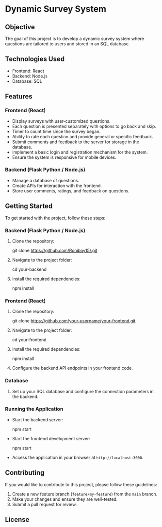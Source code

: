 # Dynamic Survey System

## Objective

The goal of this project is to develop a dynamic survey system where questions are tailored to users and stored in an SQL database.

## Technologies Used

- Frontend: React
- Backend: Node.js
- Database: SQL

## Features

### Frontend (React)

- Display surveys with user-customized questions.
- Each question is presented separately with options to go back and skip.
- Timer to count time since the survey began.
- Ability to rate each question and provide general or specific feedback.
- Submit comments and feedback to the server for storage in the database.
- Implement a basic login and registration mechanism for the system.
- Ensure the system is responsive for mobile devices.

### Backend (Flask Python / Node.js)

- Manage a database of questions.
- Create APIs for interaction with the frontend.
- Store user comments, ratings, and feedback on questions.

## Getting Started

To get started with the project, follow these steps:

### Backend (Flask Python / Node.js)

1. Clone the repository:

   git clone https://github.com/Roniboy15/.git

2. Navigate to the project folder:

   cd your-backend

3. Install the required dependencies:

   npm install

### Frontend (React)

1. Clone the repository:

   git clone https://github.com/your-username/your-frontend.git

2. Navigate to the project folder:

   cd your-frontend

3. Install the required dependencies:

   npm install

4. Configure the backend API endpoints in your frontend code.

### Database

1. Set up your SQL database and configure the connection parameters in the backend.

### Running the Application

- Start the backend server:

  npm start

- Start the frontend development server:

  npm start

- Access the application in your browser at `http://localhost:3000`.

## Contributing

If you would like to contribute to this project, please follow these guidelines:

1. Create a new feature branch (`feature/my-feature`) from the `main` branch.
2. Make your changes and ensure they are well-tested.
3. Submit a pull request for review.

## License

